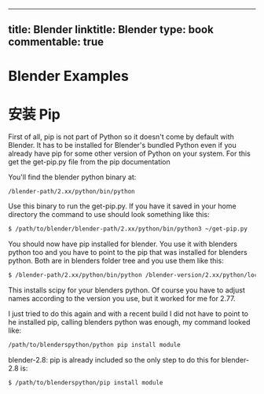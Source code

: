 
---
title: Blender
linktitle: Blender
type: book
commentable: true
---

# Blender Examples

# 安装 Pip

First of all, pip is not part of Python so it doesn't come by default with Blender. It has to be installed for Blender's bundled Python even if you already have pip for some other version of Python on your system. For this get the get-pip.py file from the pip documentation

You'll find the blender python binary at:

```sh
/blender-path/2.xx/python/bin/python
```

Use this binary to run the get-pip.py. If you have it saved in your home directory the command to use should look something like this:

```sh
$ /path/to/blender/blender-path/2.xx/python/bin/python3 ~/get-pip.py
```

You should now have pip installed for blender. You use it with blenders python too and you have to point to the pip that was installed for blenders python. Both are in blenders folder tree and you use them like this:

```sh
$ /blender-path/2.xx/python/bin/python /blender-version/2.xx/python/local/lib/python3.5/dist-packages/pip install scipy
```

This installs scipy for your blenders python. Of course you have to adjust names according to the version you use, but it worked for me for 2.77.

I just tried to do this again and with a recent build I did not have to point to he installed pip, calling blenders python was enough, my command looked like:

```sh
/path/to/blenderspython/python pip install module
```

blender-2.8: pip is already included so the only step to do this for blender-2.8 is:

```sh
$ /path/to/blenderspython/pip install module
```

    